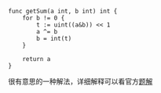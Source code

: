 ```golang
func getSum(a int, b int) int {
    for b != 0 {
        t := uint((a&b)) << 1
        a ^= b
        b = int(t)
    }

    return a
}
```

很有意思的一种解法，详细解释可以看官方[题解](https://leetcode-cn.com/problems/sum-of-two-integers/solution/liang-zheng-shu-zhi-he-by-leetcode-solut-c1s3/)
